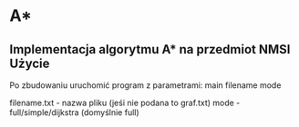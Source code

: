 # A*
Implementacja algorytmu A* na przedmiot NMSI
Użycie
-------
Po zbudowaniu uruchomić program z parametrami: 
main filename mode

filename.txt - nazwa pliku (jeśi nie podana to graf.txt)
mode - full/simple/dijkstra (domyślnie full)

